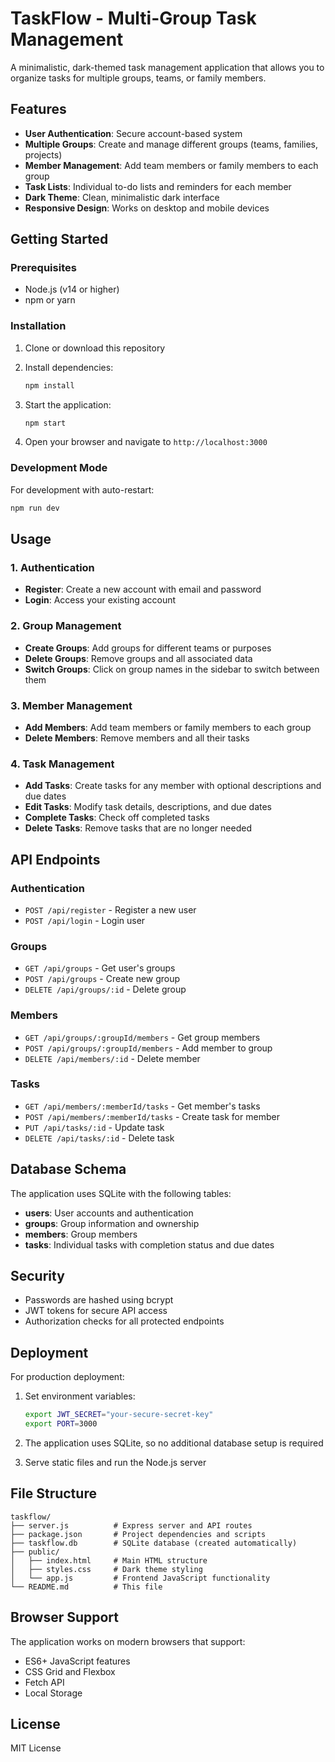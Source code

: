 # TaskFlow - Multi-Group Task Management

A minimalistic, dark-themed task management application that allows you to organize tasks for multiple groups, teams, or family members.

## Features

- **User Authentication**: Secure account-based system
- **Multiple Groups**: Create and manage different groups (teams, families, projects)
- **Member Management**: Add team members or family members to each group
- **Task Lists**: Individual to-do lists and reminders for each member
- **Dark Theme**: Clean, minimalistic dark interface
- **Responsive Design**: Works on desktop and mobile devices

## Getting Started

### Prerequisites

- Node.js (v14 or higher)
- npm or yarn

### Installation

1. Clone or download this repository
2. Install dependencies:
   ```bash
   npm install
   ```

3. Start the application:
   ```bash
   npm start
   ```

4. Open your browser and navigate to `http://localhost:3000`

### Development Mode

For development with auto-restart:
```bash
npm run dev
```

## Usage

### 1. Authentication
- **Register**: Create a new account with email and password
- **Login**: Access your existing account

### 2. Group Management
- **Create Groups**: Add groups for different teams or purposes
- **Delete Groups**: Remove groups and all associated data
- **Switch Groups**: Click on group names in the sidebar to switch between them

### 3. Member Management
- **Add Members**: Add team members or family members to each group
- **Delete Members**: Remove members and all their tasks

### 4. Task Management
- **Add Tasks**: Create tasks for any member with optional descriptions and due dates
- **Edit Tasks**: Modify task details, descriptions, and due dates
- **Complete Tasks**: Check off completed tasks
- **Delete Tasks**: Remove tasks that are no longer needed

## API Endpoints

### Authentication
- `POST /api/register` - Register a new user
- `POST /api/login` - Login user

### Groups
- `GET /api/groups` - Get user's groups
- `POST /api/groups` - Create new group
- `DELETE /api/groups/:id` - Delete group

### Members
- `GET /api/groups/:groupId/members` - Get group members
- `POST /api/groups/:groupId/members` - Add member to group
- `DELETE /api/members/:id` - Delete member

### Tasks
- `GET /api/members/:memberId/tasks` - Get member's tasks
- `POST /api/members/:memberId/tasks` - Create task for member
- `PUT /api/tasks/:id` - Update task
- `DELETE /api/tasks/:id` - Delete task

## Database Schema

The application uses SQLite with the following tables:

- **users**: User accounts and authentication
- **groups**: Group information and ownership
- **members**: Group members
- **tasks**: Individual tasks with completion status and due dates

## Security

- Passwords are hashed using bcrypt
- JWT tokens for secure API access
- Authorization checks for all protected endpoints

## Deployment

For production deployment:

1. Set environment variables:
   ```bash
   export JWT_SECRET="your-secure-secret-key"
   export PORT=3000
   ```

2. The application uses SQLite, so no additional database setup is required

3. Serve static files and run the Node.js server

## File Structure

```
taskflow/
├── server.js          # Express server and API routes
├── package.json       # Project dependencies and scripts
├── taskflow.db        # SQLite database (created automatically)
├── public/
│   ├── index.html     # Main HTML structure
│   ├── styles.css     # Dark theme styling
│   └── app.js         # Frontend JavaScript functionality
└── README.md          # This file
```

## Browser Support

The application works on modern browsers that support:
- ES6+ JavaScript features
- CSS Grid and Flexbox
- Fetch API
- Local Storage

## License

MIT License